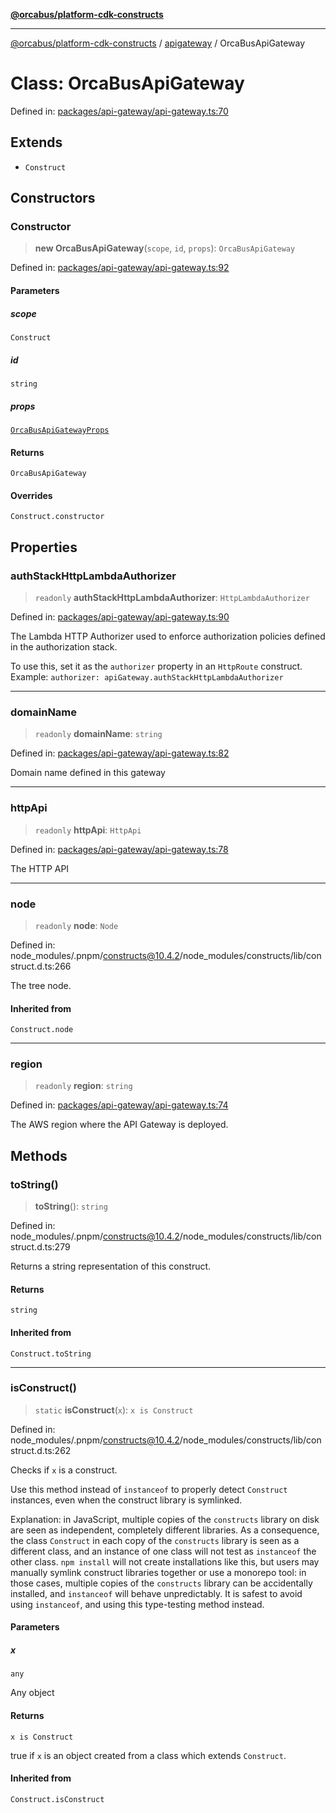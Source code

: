 [**@orcabus/platform-cdk-constructs**](../../../../README.md)

***

[@orcabus/platform-cdk-constructs](../../../../README.md) / [apigateway](../README.md) / OrcaBusApiGateway

# Class: OrcaBusApiGateway

Defined in: [packages/api-gateway/api-gateway.ts:70](https://github.com/OrcaBus/platform-cdk-constructs/blob/c976adc64e129e16931e5f8794549bfec6d441a5/packages/api-gateway/api-gateway.ts#L70)

## Extends

- `Construct`

## Constructors

### Constructor

> **new OrcaBusApiGateway**(`scope`, `id`, `props`): `OrcaBusApiGateway`

Defined in: [packages/api-gateway/api-gateway.ts:92](https://github.com/OrcaBus/platform-cdk-constructs/blob/c976adc64e129e16931e5f8794549bfec6d441a5/packages/api-gateway/api-gateway.ts#L92)

#### Parameters

##### scope

`Construct`

##### id

`string`

##### props

[`OrcaBusApiGatewayProps`](../interfaces/OrcaBusApiGatewayProps.md)

#### Returns

`OrcaBusApiGateway`

#### Overrides

`Construct.constructor`

## Properties

### authStackHttpLambdaAuthorizer

> `readonly` **authStackHttpLambdaAuthorizer**: `HttpLambdaAuthorizer`

Defined in: [packages/api-gateway/api-gateway.ts:90](https://github.com/OrcaBus/platform-cdk-constructs/blob/c976adc64e129e16931e5f8794549bfec6d441a5/packages/api-gateway/api-gateway.ts#L90)

The Lambda HTTP Authorizer used to enforce authorization policies
defined in the authorization stack.

To use this, set it as the `authorizer` property in an `HttpRoute` construct.
Example: `authorizer: apiGateway.authStackHttpLambdaAuthorizer`

***

### domainName

> `readonly` **domainName**: `string`

Defined in: [packages/api-gateway/api-gateway.ts:82](https://github.com/OrcaBus/platform-cdk-constructs/blob/c976adc64e129e16931e5f8794549bfec6d441a5/packages/api-gateway/api-gateway.ts#L82)

Domain name defined in this gateway

***

### httpApi

> `readonly` **httpApi**: `HttpApi`

Defined in: [packages/api-gateway/api-gateway.ts:78](https://github.com/OrcaBus/platform-cdk-constructs/blob/c976adc64e129e16931e5f8794549bfec6d441a5/packages/api-gateway/api-gateway.ts#L78)

The HTTP API

***

### node

> `readonly` **node**: `Node`

Defined in: node\_modules/.pnpm/constructs@10.4.2/node\_modules/constructs/lib/construct.d.ts:266

The tree node.

#### Inherited from

`Construct.node`

***

### region

> `readonly` **region**: `string`

Defined in: [packages/api-gateway/api-gateway.ts:74](https://github.com/OrcaBus/platform-cdk-constructs/blob/c976adc64e129e16931e5f8794549bfec6d441a5/packages/api-gateway/api-gateway.ts#L74)

The AWS region where the API Gateway is deployed.

## Methods

### toString()

> **toString**(): `string`

Defined in: node\_modules/.pnpm/constructs@10.4.2/node\_modules/constructs/lib/construct.d.ts:279

Returns a string representation of this construct.

#### Returns

`string`

#### Inherited from

`Construct.toString`

***

### isConstruct()

> `static` **isConstruct**(`x`): `x is Construct`

Defined in: node\_modules/.pnpm/constructs@10.4.2/node\_modules/constructs/lib/construct.d.ts:262

Checks if `x` is a construct.

Use this method instead of `instanceof` to properly detect `Construct`
instances, even when the construct library is symlinked.

Explanation: in JavaScript, multiple copies of the `constructs` library on
disk are seen as independent, completely different libraries. As a
consequence, the class `Construct` in each copy of the `constructs` library
is seen as a different class, and an instance of one class will not test as
`instanceof` the other class. `npm install` will not create installations
like this, but users may manually symlink construct libraries together or
use a monorepo tool: in those cases, multiple copies of the `constructs`
library can be accidentally installed, and `instanceof` will behave
unpredictably. It is safest to avoid using `instanceof`, and using
this type-testing method instead.

#### Parameters

##### x

`any`

Any object

#### Returns

`x is Construct`

true if `x` is an object created from a class which extends `Construct`.

#### Inherited from

`Construct.isConstruct`
